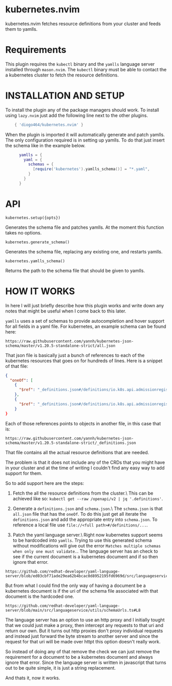# kubernetes.nvim

kubernetes.nvim fetches resource definitions from your cluster and feeds them
to yamlls.

# Requirements

This plugin requires the `kubectl` binary and the `yamlls` language server
installed through `mason.nvim`. The `kubectl` binary must be able to contact
the a kubernetes cluster to fetch the resource definitions.

# INSTALLATION AND SETUP

To install the plugin any of the package managers should work.
To install using `lazy.nvim` just add the following line next to the other
plugins.
```lua
	{ 'diogo464/kubernetes.nvim' }
```
When the plugin is imported it will automatically generate and patch yamlls.
The only configuration required is in setting up yamlls. To do that just
insert the schema like in the example below.
```lua
      yamlls = {
        yaml = {
          schemas = {
            [require('kubernetes').yamlls_schema()] = "*.yaml",
          }
        }
      }
```

# API

`kubernetes.setup({opts})`

Generates the schema file and patches yamlls.
At the moment this function takes no options.

`kubernetes.generate_schema()`

Generates the schema file, replacing any existing one, and restarts yamlls.

`kubernetes.yamlls_schema()`

Returns the path to the schema file that should be given to yamlls.

# HOW IT WORKS

In here I will just briefly describe how this plugin works and write down any
notes that might be useful when I come back to this later.

`yamlls` uses a set of schemas to provide autocompletion and hover support for all fields in a yaml file.
For kubernetes, an example schema can be found here:
```
https://raw.githubusercontent.com/yannh/kubernetes-json-schema/master/v1.20.5-standalone-strict/all.json
```

That json file is basically just a bunch of references to each of the kubernetes resources that goes on for hundreds of lines. Here is a snippet of that file:
```json
{
  "oneOf": [
    {
      "$ref": "_definitions.json#/definitions/io.k8s.api.admissionregistration.v1.MutatingWebhook"
    },
    {
      "$ref": "_definitions.json#/definitions/io.k8s.api.admissionregistration.v1.MutatingWebhookConfiguration"
    }
}
```
Each of those references points to objects in another file, in this case that is:
```
https://raw.githubusercontent.com/yannh/kubernetes-json-schema/master/v1.20.5-standalone-strict/_definitions.json
```
That file contains all the actual resource definitions that are needed.

The problem is that it does not include any of the CRDs that you might have in your
cluster and at the time of writing I couldn't find any easy way to add support for
them.

So to add support here are the steps:

1. Fetch the all the resource definitions from the cluster.\ 
This can be achieved like so: `kubectl get --raw /openapi/v2 | jq '.definitions'`.

2. Generate a `definitions.json` and `schema.json`.\ 
The `schema.json` is that `all.json` file that has the `oneOf`.
To do this just get all iterate the `definitions.json` and add the appropriate entry into `schema.json`. To reference a local file use `file://<full path>#/definitions/...`.

3. Patch the yaml language server.\ 
Right now kubernetes support seems to be hardcoded into `yamlls`. Trying to use this generated schema without modifications will give out the error `Matches multiple schemas when only one must validate.`. The language server has an check to see if the current document is a kubernetes document and if so then ignore that error.
```
https://github.com/redhat-developer/yaml-language-server/blob/ed03cbf71ade29ea62b4bcac0d8952195fd6969d/src/languageservice/services/yamlValidation.ts#L122
```
But from what I could find the only way of having a document be a kubernetes document is if the uri of the schema file associated with that document is the hardcoded one.
```
https://github.com/redhat-developer/yaml-language-server/blob/main/src/languageservice/utils/schemaUrls.ts#L8
```
The language server has an option to use an http proxy and I initially tought that we could just make a proxy, then intercept any requests to that uri and return our own. But it turns out http proxies don't proxy individual requests and instead just forward the byte stream to another server and since the request for that uri will be made over httpt this option doesn't really work.

So instead of doing any of that remove the check we can just remove the requirement for a document to be a kubernetes document and always ignore that error. Since the language server is written in javascript that turns out to be quite simple, it is just a string replacement.

And thats it, now it works.
